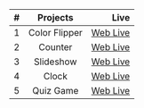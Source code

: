 | #   |               Projects              |  							Live 																						|
| --- | :----------------------------------:| ---------------------------------------------------------------------------------------------------------------------:|
| 1   |        Color Flipper    			|  	[Web Live](https://kirans22.github.io/full-stack-engineer-training/Beginner-Vanilla-JavaScript/01-color-flipper/) 	|
| 2   |        Counter                      |   [Web Live](https://kirans22.github.io/full-stack-engineer-training/Beginner-Vanilla-JavaScript/02-counter/) 		|
| 3   |        Slideshow					|   [Web Live](https://kirans22.github.io/full-stack-engineer-training/Beginner-Vanilla-JavaScript/03-slideshow/) 		|
| 4   |        Clock    					|   [Web Live](https://kirans22.github.io/full-stack-engineer-training/Beginner-Vanilla-JavaScript/04-clock/) 			|
| 5   |        Quiz Game 					|   [Web Live](https://kirans22.github.io/full-stack-engineer-training/Beginner-Vanilla-JavaScript/05-%20quiz-game/) 


